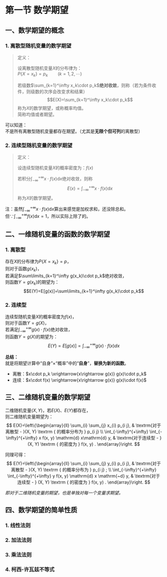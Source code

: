# 第一节 数学期望

## 一、数学期望的概念

### 1. 离散型随机变量的数学期望

> 定义：
>
> 设离散型随机变量$X$的分布律为：  
> $P\{X=x_k\}=p_k\qquad (k=1,2,\cdots)$
>
> 若级数$\sum_{k=1}^\infty x_k\cdot p_k$**绝对收敛**，则称（若为条件收件，则级数的次序会改变求和结果）
> $$E(X)=\sum_{k=1}^\infty x_k\cdot p_k$$
> 称为$X$的数学期望，或称概率均值。  
> 简称均值或者期望。

可以知道：  
不是所有离散型随机变量都存在期望。（尤其是**无限个但可列**的离散型）

### 2. 连续型随机变量的数学期望

> 定义：
>
> 设连续型随机变量$X$的概率密度为：$f(x)$
>
> 若积分$\int_{-\infty}^{+\infty}x\cdot f(x)\textrm{d}x$绝对收敛，则称  
> $$E(x)=\int_{-\infty}^{+\infty}x\cdot f(x)\textrm{d}x$$
> 称为$X$的数学期望。
>
注：虽然$\int_{-\infty}^{+\infty}x\cdot f(x)\textrm{d}x$算出来感觉是加权求和，还没除总和。  
但$\because \int_{-\infty}^{+\infty}f(x)\textrm{d}x=1$，所以实际上除了的。

## 二、一维随机变量的函数的数学期望

### 1. 离散型

存在$X$的分布律为$P\{X=x_k\}=p$，  
则对于函数$g(x_k)$，  
若满足$\sum\limits_{k=1}^\infty g(x_k)\cdot p_k$绝对收敛，  
则函数$Y=g(x_k)$的期望为：
$$E(Y)=E[g(x)]=\sum\limits_{k=1}^\infty g(x_k)\cdot p_k$$

### 2. 连续型

连续型随机变量$X$的概率密度为$f(x)$，  
则对于函数$Y=g(X)$，  
若满足$\int_{-\infty}^{+\infty}g(x)\cdot f(x)$绝对收敛，  
则函数$Y=g(X)$的期望为：
$$E(Y)=E[g(x)]=\int_{-\infty}^{+\infty} g(x)\cdot f(x) d x$$

**总结：**  
就是将期望计算中“自身”$\times$“概率”中的“**自身**”，**替换为新的函数**。

* 离散：$x\cdot p_k \xrightarrow{x\rightarrow g(x)} g(x)\cdot p_k$
* 连续：$x\cdot f(x) \xrightarrow{x\rightarrow g(x)} g(x)\cdot f(x)$

## 三、二维随机变量的数学期望

二维随机变量$(X,Y)$，若$E(X)$、$E(Y)$都存在，  
则二维随机变量期望为：
$$
E(X)=\left\{\begin{array}{ll}
\sum_{i} \sum_{j} x_{i} p_{i j}, & \textrm{对于离散型 - }(X, Y) \textrm { 的概率分布为 } p_{i j} \\
\int_{-\infty}^{+\infty} \int_{-\infty}^{+\infty} x f(x, y) \mathrm{d} x\mathrm{d} y, & \textrm{对于连续型 - } (X, Y) \textrm { 的密度为 } f(x, y) .
\end{array}\right.
$$

同理可得：
$$
E(Y)=\left\{\begin{array}{ll}
\sum_{i} \sum_{j} y_{i} p_{i j}, & \textrm{对于离散型 - }(X, Y) \textrm { 的概率分布为 } p_{i j} ; \\
\int_{-\infty}^{+\infty} \int_{-\infty}^{+\infty} y f(x, y) \mathrm{d} x \mathrm{~d} y, & \textrm{对于连续型 - } (X, Y) \textrm { 的密度为 } f(x, y) .
\end{array}\right.
$$

*即对于二维随机变量的期望，也是单独对每一个变量求期望。*

## 四、数学期望的简单性质

### 1. 线性法则

### 2. 加法法则

### 3. 乘法法则

### 4. 柯西-许瓦兹不等式